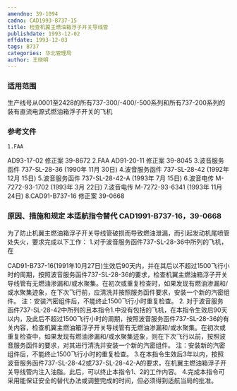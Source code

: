 ```yaml
---
amendno: 39-1094
cadno: CAD1993-B737-15
title: 检查机翼主燃油箱浮子开关导线管
publishdate: 1993-12-02
effdate: 1993-12-03
tags: B737
categories: 华北管理局
author: 王晓明
---
```


### 适用范围 
生产线号从0001至2428的所有737-300/-400/-500系列和所有737-200系列的装有直流电源式燃油箱浮子开关的飞机

<!--more-->
### 参考文件
    1.FAA 
AD93-17-02 修正案 39-8672 
    2.FAA 
AD91-20-11 修正案 39-8045 
    3.波音服务函件 737-SL-28-36 (1990年 11月 30日) 
    4.波音服务函件 737-SL-28-42 (1992年 12月 15日) 
    5.波音服务函件 737-SL-28-42-A (1993年 7月 15日) 
    6.波音电传 M-7272-93-1702 (1993年 3月 22日) 
    7.波音电传 M-7272-93-6341 (1993年 11月 24日) 
    8.CAD91-B737-16 修正案 39-0668 

### 原因、措施和规定 本适航指令替代 CAD1991-B737-16，39-0668
为了防止机翼主燃油箱浮子开关导线管破损而导致燃油泄漏，而引起发动机尾喷管处失火，要求完成以下工作： 
1.对于波音服务函件737-SL-28-36中所列的飞机，在
  
CAD91-B737-16(1991年10月27日)生效后90天内，并在其后以不超过1500飞行小时的周期，按照波音服务函件737-SL-28-36的要求，检查机翼主燃油箱浮子开关导线管有无燃油渗漏和/或水聚集。在初次或重复检查时，如果发现有燃油渗漏和/或水聚集迹象，在下次飞行前，应清洗并按照服务函件要求，安装一个新的汽密组件。 
    注：安装汽密组件后，不能终止1500飞行小时重复检查。 
2.
对于波音服务函件737-SL-28-42中所列的且本指令1.中没有包括的飞机，在本指令生效后90天以内，及此后不超过1500飞行小时的周期，按照波音服务函件737-SL-28-36的有关内容，检查机翼主燃油箱浮子开关导线管有无燃油渗漏和/或水聚集。在初次或重复检查中，如果发现有燃油渗漏和/或水聚集迹象，则在下次飞行以前，按照波音服务函件的要求，对其进行清洗并安装一个新的汽密组件。 
    注：安装新的汽密组件后，不能终止1500飞行小时的重复检查。 
    3.在本指令生效后3年以内，按照波音服务函件737-SL-28-42或737-SL-28-42-A的要求，在机翼主燃油箱浮子开关导线管内注入油脂。此后，可以终止本指令1、2的工作内容。 
    4.完成本指令可采用能保证安全的替代办法或调整完成的时间，但必须得到适航当局的批准。

